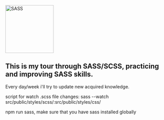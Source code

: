 <a href="https://sass-lang.com/documentation" target="_blank"><img src="https://cdn.jsdelivr.net/gh/devicons/devicon/icons/sass/sass-original.svg" width="150" height="150" title="SASS" /></a>

<h2>This is my tour through SASS/SCSS, practicing and improving SASS skills.</h2>

Every day/week i'll try to update new acquired knowledge.

script for watch .scss file changes: sass --watch src/public/styles/scss/:src/public/styles/css/

npm run sass,
make sure that you have sass installed globally
